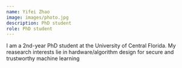 ```yaml
---
name: Yifei Zhao
image: images/photo.jpg
description: PhD student
role: PhD student
---
```


I am a 2nd-year PhD student at the University of Central Florida. My reasearch interests lie in hardware/algorithm design for secure and trustworthy machine learning